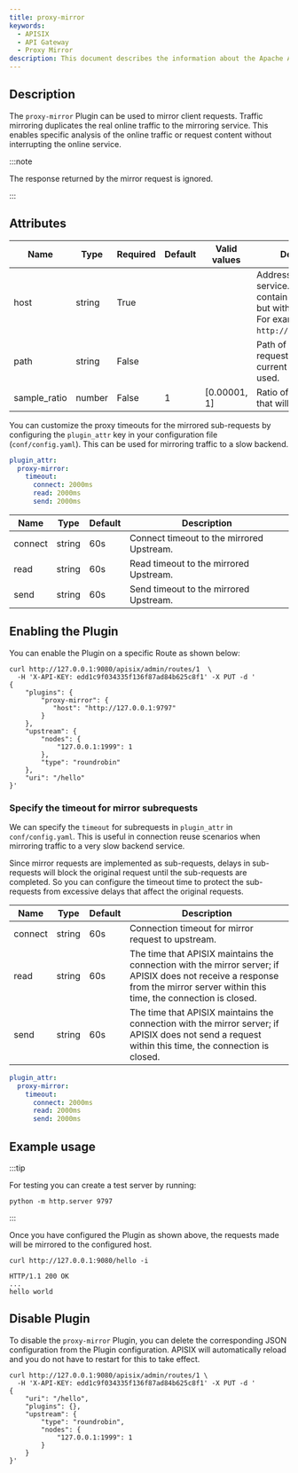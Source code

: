 ```yaml
---
title: proxy-mirror
keywords:
  - APISIX
  - API Gateway
  - Proxy Mirror
description: This document describes the information about the Apache APISIX proxy-mirror Plugin, you can use it to mirror the client requests.
---
```

<!--
#
# Licensed to the Apache Software Foundation (ASF) under one or more
# contributor license agreements.  See the NOTICE file distributed with
# this work for additional information regarding copyright ownership.
# The ASF licenses this file to You under the Apache License, Version 2.0
# (the "License"); you may not use this file except in compliance with
# the License.  You may obtain a copy of the License at
#
#     http://www.apache.org/licenses/LICENSE-2.0
#
# Unless required by applicable law or agreed to in writing, software
# distributed under the License is distributed on an "AS IS" BASIS,
# WITHOUT WARRANTIES OR CONDITIONS OF ANY KIND, either express or implied.
# See the License for the specific language governing permissions and
# limitations under the License.
#
-->

## Description

The `proxy-mirror` Plugin can be used to mirror client requests. Traffic mirroring duplicates the real online traffic to the mirroring service. This enables specific analysis of the online traffic or request content without interrupting the online service.

:::note

The response returned by the mirror request is ignored.

:::

## Attributes

| Name         | Type   | Required | Default | Valid values | Description                                                                                                               |
|--------------|--------|----------|---------|--------------|---------------------------------------------------------------------------------------------------------------------------|
| host         | string | True     |         |              | Address of the mirror service. It needs to contain the scheme but without the path. For example, `http://127.0.0.1:9797`. |
| path         | string | False    |         |              | Path of the mirror request. If unspecified, current path will be used.                                                    |
| sample_ratio | number | False    | 1       | [0.00001, 1] | Ratio of the requests that will be mirrored.                                                                              |

You can customize the proxy timeouts for the mirrored sub-requests by configuring the `plugin_attr` key in your configuration file (`conf/config.yaml`). This can be used for mirroring traffic to a slow backend.

```yaml title="conf/config.yaml"
plugin_attr:
  proxy-mirror:
    timeout:
      connect: 2000ms
      read: 2000ms
      send: 2000ms
```

| Name    | Type   | Default | Description                               |
|---------|--------|---------|-------------------------------------------|
| connect | string | 60s     | Connect timeout to the mirrored Upstream. |
| read    | string | 60s     | Read timeout to the mirrored Upstream.    |
| send    | string | 60s     | Send timeout to the mirrored Upstream.    |

## Enabling the Plugin

You can enable the Plugin on a specific Route as shown below:

```shell
curl http://127.0.0.1:9080/apisix/admin/routes/1  \
  -H 'X-API-KEY: edd1c9f034335f136f87ad84b625c8f1' -X PUT -d '
{
    "plugins": {
        "proxy-mirror": {
           "host": "http://127.0.0.1:9797"
        }
    },
    "upstream": {
        "nodes": {
            "127.0.0.1:1999": 1
        },
        "type": "roundrobin"
    },
    "uri": "/hello"
}'
```

### Specify the timeout for mirror subrequests

We can specify the `timeout` for subrequests in `plugin_attr` in `conf/config.yaml`. This is useful in connection reuse scenarios when mirroring traffic to a very slow backend service.

Since mirror requests are implemented as sub-requests, delays in sub-requests will block the original request until the sub-requests are completed. So you can configure the timeout time to protect the sub-requests from excessive delays that affect the original requests.

| Name | Type | Default | Description |
| --- | --- | --- | --- |
| connect | string | 60s | Connection timeout for mirror request to upstream. |
| read | string | 60s | The time that APISIX maintains the connection with the mirror server; if APISIX does not receive a response from the mirror server within this time, the connection is closed. |
| send | string | 60s | The time that APISIX maintains the connection with the mirror server; if APISIX does not send a request within this time, the connection is closed. |

```yaml
plugin_attr:
  proxy-mirror:
    timeout:
      connect: 2000ms
      read: 2000ms
      send: 2000ms
```

## Example usage

:::tip

For testing you can create a test server by running:

```shell
python -m http.server 9797
```

:::

Once you have configured the Plugin as shown above, the requests made will be mirrored to the configured host.

```shell
curl http://127.0.0.1:9080/hello -i
```

```shell
HTTP/1.1 200 OK
...
hello world
```

## Disable Plugin

To disable the `proxy-mirror` Plugin, you can delete the corresponding JSON configuration from the Plugin configuration. APISIX will automatically reload and you do not have to restart for this to take effect.

```shell
curl http://127.0.0.1:9080/apisix/admin/routes/1 \
  -H 'X-API-KEY: edd1c9f034335f136f87ad84b625c8f1' -X PUT -d '
{
    "uri": "/hello",
    "plugins": {},
    "upstream": {
        "type": "roundrobin",
        "nodes": {
            "127.0.0.1:1999": 1
        }
    }
}'
```
